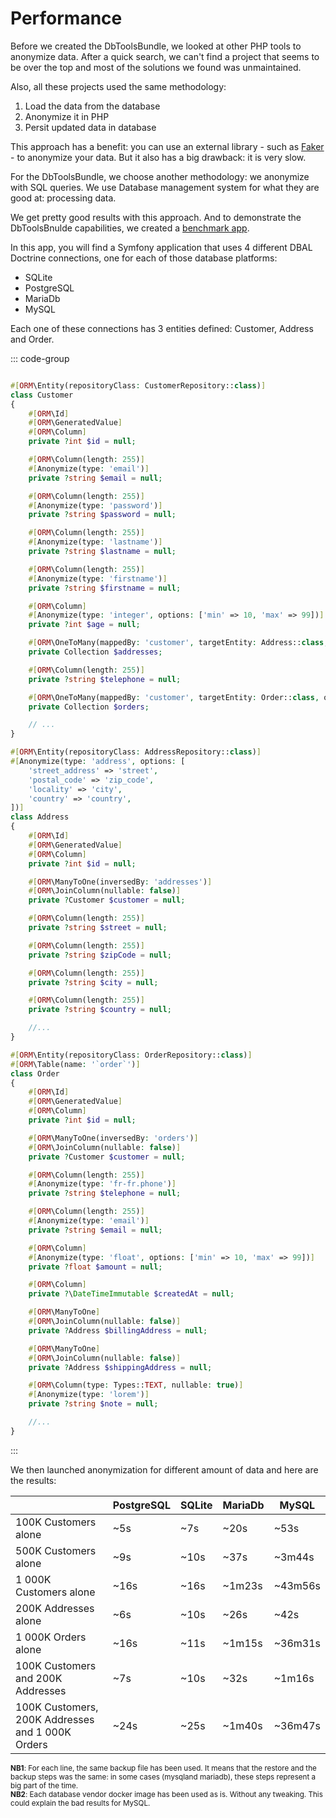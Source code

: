 # Performance

Before we created the DbToolsBundle, we looked at other PHP tools to anonymize
data. After a quick search, we can't find a project that seems to be over the
top and most of the solutions we found was unmaintained.

Also, all these projects used the same methodology:
1. Load the data from the database
2. Anonymize it in PHP
3. Persit updated data in database

This approach has a benefit: you can use an external library - such as
[Faker](https://github.com/fzaninotto/Faker) - to anonymize your data.
But it also has a big drawback: it is very slow.

For the DbToolsBundle, we choose another methodology: we anonymize with SQL
queries. We use Database management system for what they are good at: processing
data.

We get pretty good results with this approach. And to demonstrate the DbToolsBnulde
capabilities, we created a [benchmark app](https://github.com/DbToolsBundle/benchmark-app).

In this app, you will find a Symfony application that uses 4 different
DBAL Doctrine connections, one for each of those database platforms:
* SQLite
* PostgreSQL
* MariaDb
* MySQL

Each one of these connections has 3 entities defined: Customer, Address and Order.


::: code-group
```php [Customer]

#[ORM\Entity(repositoryClass: CustomerRepository::class)]
class Customer
{
    #[ORM\Id]
    #[ORM\GeneratedValue]
    #[ORM\Column]
    private ?int $id = null;

    #[ORM\Column(length: 255)]
    #[Anonymize(type: 'email')]
    private ?string $email = null;

    #[ORM\Column(length: 255)]
    #[Anonymize(type: 'password')]
    private ?string $password = null;

    #[ORM\Column(length: 255)]
    #[Anonymize(type: 'lastname')]
    private ?string $lastname = null;

    #[ORM\Column(length: 255)]
    #[Anonymize(type: 'firstname')]
    private ?string $firstname = null;

    #[ORM\Column]
    #[Anonymize(type: 'integer', options: ['min' => 10, 'max' => 99])]
    private ?int $age = null;

    #[ORM\OneToMany(mappedBy: 'customer', targetEntity: Address::class, orphanRemoval: true)]
    private Collection $addresses;

    #[ORM\Column(length: 255)]
    private ?string $telephone = null;

    #[ORM\OneToMany(mappedBy: 'customer', targetEntity: Order::class, orphanRemoval: true)]
    private Collection $orders;

    // ...
}
```

```php [Address]
#[ORM\Entity(repositoryClass: AddressRepository::class)]
#[Anonymize(type: 'address', options: [
    'street_address' => 'street',
    'postal_code' => 'zip_code',
    'locality' => 'city',
    'country' => 'country',
])]
class Address
{
    #[ORM\Id]
    #[ORM\GeneratedValue]
    #[ORM\Column]
    private ?int $id = null;

    #[ORM\ManyToOne(inversedBy: 'addresses')]
    #[ORM\JoinColumn(nullable: false)]
    private ?Customer $customer = null;

    #[ORM\Column(length: 255)]
    private ?string $street = null;

    #[ORM\Column(length: 255)]
    private ?string $zipCode = null;

    #[ORM\Column(length: 255)]
    private ?string $city = null;

    #[ORM\Column(length: 255)]
    private ?string $country = null;

    //...
}
```

```php [Order]
#[ORM\Entity(repositoryClass: OrderRepository::class)]
#[ORM\Table(name: '`order`')]
class Order
{
    #[ORM\Id]
    #[ORM\GeneratedValue]
    #[ORM\Column]
    private ?int $id = null;

    #[ORM\ManyToOne(inversedBy: 'orders')]
    #[ORM\JoinColumn(nullable: false)]
    private ?Customer $customer = null;

    #[ORM\Column(length: 255)]
    #[Anonymize(type: 'fr-fr.phone')]
    private ?string $telephone = null;

    #[ORM\Column(length: 255)]
    #[Anonymize(type: 'email')]
    private ?string $email = null;

    #[ORM\Column]
    #[Anonymize(type: 'float', options: ['min' => 10, 'max' => 99])]
    private ?float $amount = null;

    #[ORM\Column]
    private ?\DateTimeImmutable $createdAt = null;

    #[ORM\ManyToOne]
    #[ORM\JoinColumn(nullable: false)]
    private ?Address $billingAddress = null;

    #[ORM\ManyToOne]
    #[ORM\JoinColumn(nullable: false)]
    private ?Address $shippingAddress = null;

    #[ORM\Column(type: Types::TEXT, nullable: true)]
    #[Anonymize(type: 'lorem')]
    private ?string $note = null;

    //...
}
```
:::

We then launched anonymization for different amount of data and here are the results:

|                                                   | PostgreSQL | SQLite | MariaDb | MySQL
|---------------------------------------------------|------------|--------|---------|---------
| 100K Customers alone                              | ~5s        | ~7s    | ~20s    | ~53s
| 500K Customers alone                              | ~9s        | ~10s   | ~37s    | ~3m44s
| 1&nbsp;000K Customers alone                            | ~16s       | ~16s   | ~1m23s  | ~43m56s
| 200K Addresses alone                              | ~6s        | ~10s   | ~26s    | ~42s
| 1&nbsp;000K Orders alone                               | ~16s       | ~11s   | ~1m15s  | ~36m31s
| 100K Customers and 200K Addresses                 | ~7s        | ~10s   | ~32s    | ~1m16s
| 100K Customers, 200K Addresses and 1&nbsp;000K Orders  | ~24s       | ~25s   | ~1m40s  | ~36m47s

<small>**NB1**: For each line, the same backup file has been used. It means that the restore and the backup steps was
the same: in some cases (mysqland mariadb), these steps represent a big part of the time.</small><br>
<small>**NB2**: Each database vendor docker image has been used as is. Without any tweaking.
This could explain the bad results for MySQL.</small>
